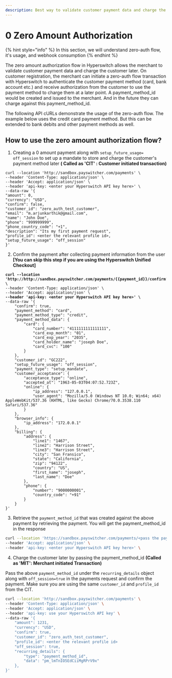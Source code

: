 ```yaml
---
description: Best way to validate customer payment data and charge the customer later
---
```


# 0️ Zero Amount Authorization

{% hint style="info" %}
In this section, we will understand zero-auth flow, it's usage, and webhook consumption
{% endhint %}

The zero amount authorization flow in Hyperswitch allows the merchant to validate customer payment data and charge the customer later. On customer registration, the merchant can initiate a zero-auth flow transaction with Hyperswitch to authenticate the customer payment method (card, bank account etc.) and receive authorization from the customer to use the payment method to charge them at a later point. A payment\_method\_id would be created and issued to the merchant. And in the future they can charge against this payment\_method\_id.

The following API cURLs demonstrate the usage of the zero-auth flow. The example below uses the credit card payment method. But this can be extended to bank debits and other payment methods as well.

## How to use the zero amount authorization flow?

1. Creating a 0 amount payment along with `setup_future_usage= off_session` to set up a mandate to store and charge the customer's payment method later **( Called as 'CIT' : Customer initiated transaction)**

```shell
curl --location 'http://sandbox.payswitcher.com/payments' \
--header 'Content-Type: application/json' \
--header 'Accept: application/json' \
--header 'api-key: <enter your Hyperswitch API key here>' \
--data-raw '{
"amount": 0,
"currency": "USD",
"confirm": false,
"customer_id": "zero_auth_test_customer",
"email": "m.arjunkarthik@gmail.com",
"name": "John Doe",
"phone": "999999999",
"phone_country_code": "+1",
"description": "Its my first payment request",
"profile_id": <enter the relevant profile id>,
"setup_future_usage": "off_session"
}'

```

2. Confirm the payment after collecting payment information from the user **\[You can skip this step if you are using the Hyperswitch Unified Checkout]**

<pre class="language-bash"><code class="lang-bash"><strong>curl --location 'http://http://sandbox.payswitcher.com/payments/{{payment_id}}/confirm' \
</strong>--header 'Content-Type: application/json' \
--header 'Accept: application/json' \
<strong>--header 'api-key: &#x3C;enter your Hyperswitch API key here>' \
</strong>--data-raw '{
    "confirm": true,
    "payment_method": "card",
    "payment_method_type": "credit",
    "payment_method_data": {
        "card": {
            "card_number": "4111111111111111",
            "card_exp_month": "01",
            "card_exp_year": "2035",
            "card_holder_name": "joseph Doe",
            "card_cvc": "100"
        }
    },
    "customer_id": "GC222",
    "setup_future_usage": "off_session",
    "payment_type": "setup_mandate",
    "customer_acceptance": {
        "acceptance_type": "online",
        "accepted_at": "1963-05-03T04:07:52.723Z",
        "online": {
            "ip_address": "127.0.0.1",
            "user_agent": "Mozilla/5.0 (Windows NT 10.0; Win64; x64) AppleWebKit/537.36 (KHTML, like Gecko) Chrome/70.0.3538.110 Safari/537.36"
        }
    },
    "browser_info": {
        "ip_address": "172.0.0.1"
    },
    "billing": {
        "address": {
            "line1": "1467",
            "line2": "Harrison Street",
            "line3": "Harrison Street",
            "city": "San Fransico",
            "state": "California",
            "zip": "94122",
            "country": "US",
            "first_name": "joseph",
            "last_name": "Doe"
        },
        "phone": {
            "number": "9000000001",
            "country_code": "+91"
        }
    }
}'
</code></pre>

3. Retrieve the `payment_method_id` that was created against the above payment by retrieving the payment. You will get the payment\_method\_id in the response

```bash
curl --location 'https://sandbox.payswitcher.com/payments/<pass the payment_id>' \
--header 'Accept: application/json' \
--header 'api-key: <enter your Hyperswitch API key here>' \
```

4. Charge the customer later by passing the payment\_method\_id  **(Called as 'MIT': Merchant initiated Transaction)**

Pass the above `payment_method_id` under the `recurring_details` object along with `off_session=true` in the payments request and confirm the payment. Make sure you are using the same `customer_id` and `profile_id` from the CIT.

```bash
curl --location 'http://sandbox.payswitcher.com/payments' \
--header 'Content-Type: application/json' \
--header 'Accept: application/json' \
--header 'api-key: use your Hyperswitch API key' \
--data-raw '{
    "amount": 1231,
    "currency": "USD",
    "confirm": true,
    "customer_id": "zero_auth_test_customer",
    "profile_id": <enter the relevant profile id>
    "off_session": true,
    "recurring_details": {
        "type": "payment_method_id",
        "data": "pm_lmTnIO5EdCiiMgRPrV9x"
    },
}'
```
